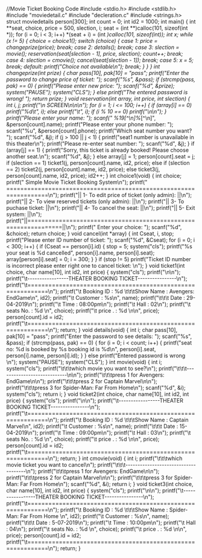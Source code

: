 //Movie Ticket Booking Code
#include <stdio.h>
#include <stdlib.h>
#include "moviedetail.c"
#include "decleration.c"
#include <strings.h>
struct moviedetails person[300];
int count = 0;
int id2 = 1000;
int main()
{
    int **seat, choice, price = 500, slection, i;
    seat = (int **)calloc(101, sizeof(int *));
    for (i = 0; i < 3; i++)
        *(seat + i) = (int *)calloc(101, sizeof(int));
    int x;
    while (x != 5)
    {
        choice = choice1();
        switch (choice)
        {
        case 1:
            price = changeprize(price);
            break;
        case 2:
            details();
            break;
        case 3:
            slection = movie();
            reservation(seat[slection - 1], price, slection);
            count++;
            break;
        case 4:
            slection = cmovie();
            cancel(seat[slection - 1]);
            break;
        case 5:
            x = 5;
            break;
        default:
            printf("Choice not available\n");
            break;
        }
    }
}
int changeprize(int prize)
{
    char pass[10], pak[10] = "pass";
    printf("Enter the password to change price of ticket: ");
    scanf("%s", &pass);
    if (strcmp(pass, pak) == 0)
    {
        printf("Please enter new price: ");
        scanf("%d", &prize);
        system("PAUSE");
        system("CLS");
    }
    else
        printf("The entered password is wrong! ");
    return prize;
}
void reservation(int *array, int price, int slection)
{
    int i, j;
    printf("\n                                SCREEN\n\n\n");
    for (i = 1; i <= 100; i++)
    {
        if (array[i] == 0)
            printf("%d\t", i);
        else
            printf("*\t", i);
        if (i % 10 == 0)
            printf("\n\n");
    }
    printf("Please enter your name: ");
    scanf(" %19[^\n]%*[^\n]", &person[count].name);
    printf("Please enter your phone number: ");
    scanf("%u", &person[count].phone);
    printf("Which seat number you want? ");
    scanf("%d", &j);
    if (j > 100 || j < 1)
    {
        printf("seat1 number is unavailable in this theater\n");
        printf("Please re-enter seat number: ");
        scanf("%d", &j);
    }
    if (array[j] == 1)
    {
        printf("Sorry, this ticket is already booked! Please choose another seat.\n");
        scanf("%d", &j);
    }
    else
        array[j] = 1;
    person[count].seat = j;
    if (slection == 1)
        ticket1(j, person[count].name, id2, price);
    else if (slection == 2)
        ticket2(j, person[count].name, id2, price);
    else
        ticket3(j, person[count].name, id2, price);
    id2++;
}
int choice1(void)
{
    int choice;
    printf("                 Simple Movie Ticket Booking System\n");
    printf(" ==================================================================\n");
    printf("||             1- To edit price of ticket (only admin):           ||\n");
    printf("||             2- To view reserved tickets (only admin):          ||\n");
    printf("||             3- To puchase ticket:                              ||\n");
    printf("||             4- To cancel the seat:                             ||\n");
    printf("||             5- Exit system:                                    ||\n");
    printf("||================================================================||\n");
    printf("  Enter your choice: ");
    scanf("%d", &choice);
    return choice;
}
void cancel(int *array)
{
    int Cseat, i, stop;
    printf("Please enter ID number of ticket: ");
    scanf("%d", &Cseat);
    for (i = 0; i < 300; i++)
    {
        if (Cseat == person[i].id)
        {
            stop = 5;
            system("cls");
            printf("%s your seat is %d cancelled", person[i].name, person[i].seat);
            array[person[i].seat] = 0;
            i = 300;
        }
    }
    if (stop != 5)
        printf("Ticket ID number is incorrect please enter right one to cancel ticket: \n");
}
void ticket1(int choice, char name[10], int id2, int price)
{
    system("cls");
    printf("\n\n");
    printf("\t-----------------THEATER BOOKING TICKET----------------\n");
    printf("\t============================================================\n");
    printf("\t Booking ID : %d \t\t\tShow Name : Avengers: EndGame\n", id2);
    printf("\t Customer  : %s\n", name);
    printf("\t\t\t                              Date      : 29-04-2019\n");
    printf("\t                                              Time      : 08:00pm\n");
    printf("\t                                              Hall      : 02\n");
    printf("\t                                              seats No. : %d  \n", choice);
    printf("\t                                              price . : %d  \n\n", price);
    person[count].id = id2;
    printf("\t============================================================\n");
    return;
}
void details(void)
{
    int i;
    char pass[10], pak[10] = "pass";
    printf("Enter the password to see details: ");
    scanf("%s", &pass);
    if (strcmp(pass, pak) == 0)
    {
        for (i = 0; i < count; i++)
        {
            printf("seat no: %d is booked by %s booking id is %d\n", person[i].seat, person[i].name, person[i].id);
        }
    }
    else
        printf("Entered password is wrong \n");
    system("PAUSE");
    system("CLS");
}
int movie(void)
{
    int i;
    system("cls");
    printf("\t\t\twhich movie you want to see?\n");
    printf("\t\t\t----------------------------\n\n");
    printf("\t\t\tpress 1 for Avengers: EndGame\n\n");
    printf("\t\t\tpress 2 for Captain Marvel\n\n");
    printf("\t\t\tpress 3 for Spider-Man: Far From Home\n");
    scanf("%d", &i);
    system("cls");
    return i;
}
void ticket2(int choice, char name[10], int id2, int price)
{
    system("cls");
    printf("\n\n");
    printf("\t-----------------THEATER BOOKING TICKET----------------\n");
    printf("\t============================================================\n");
    printf("\t Booking ID : %d \t\t\tShow Name : Captain Marvel\n", id2);
    printf("\t Customer  : %s\n", name);
    printf("\t\t\t                              Date      : 15-04-2019\n");
    printf("\t                                              Time      : 09:00pm\n");
    printf("\t                                              Hall      : 03\n");
    printf("\t                                              seats No. : %d  \n", choice);
    printf("\t                                              price . : %d  \n\n", price);
    person[count].id = id2;
    printf("\t============================================================\n");
    return;
}
int cmovie(void)
{
    int i;
    printf("\t\t\twhich movie ticket you want to cancel\n");
    printf("\t\t\t-------------------------------------\n");
    printf("\t\t\tpress 1 for Avengers: EndGame\n\n");
    printf("\t\t\tpress 2 for Captain Marvel\n\n");
    printf("\t\t\tpress 3 for Spider-Man: Far From Home\n");
    scanf("%d", &i);
    return i;
}
void ticket3(int choice, char name[10], int id2, int price)
{
    system("cls");
    printf("\n\n");
    printf("\t-----------------THEATER BOOKING TICKET----------------\n");
    printf("\t============================================================\n");
    printf("\t Booking ID : %d \t\t\tShow Name : Spider-Man: Far From Home \n", id2);
    printf("\t Customer  : %s\n", name);
    printf("\t\t\t                              Date      : 5-07-2019\n");
    printf("\t                                              Time      : 10:00pm\n");
    printf("\t                                              Hall      : 04\n");
    printf("\t                                              seats No. : %d  \n", choice);
    printf("\t                                              price . : %d  \n\n", price);
    person[count].id = id2;
    printf("\t============================================================\n");
    return;
}

